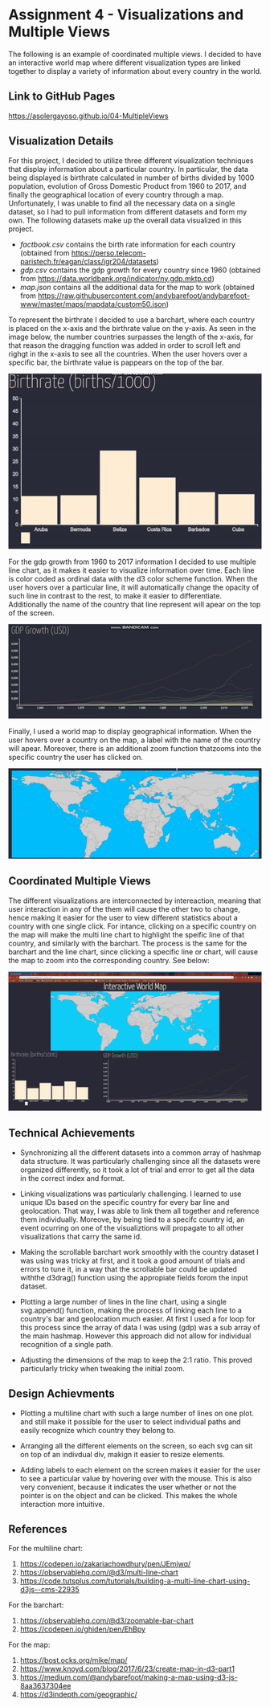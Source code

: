 Assignment 4 - Visualizations and Multiple Views  
===

The following is an example of coordinated multiple views. I decided to have an interactive world map where different visualization types are linked together to display a variety of information about every country in the world.

Link to GitHub Pages
---
https://asolergayoso.github.io/04-MultipleViews


Visualization Details
--

For this project, I decided to utilize three different visualization techniques that display information about a particular country. In particular, the data being displayed is birthrate calculated in number of births divided by 1000 population, evolution of Gross Domestic Product from 1960 to 2017, and finally the geographical location of every country through a map. Unfortunately, I was unable to find all the necessary data on a single dataset, so I had to pull information from different datasets and form my own. The following datasets make up the overall data visualized in this project. 
- *factbook.csv* contains the birth rate information for each country (obtained from https://perso.telecom-paristech.fr/eagan/class/igr204/datasets)
- *gdp.csv* contains the gdp growth for every country since 1960 (obtained from https://data.worldbank.org/indicator/ny.gdp.mktp.cd)
- *map.json* contains all the additional data for the map to work (obtained from https://raw.githubusercontent.com/andybarefoot/andybarefoot-www/master/maps/mapdata/custom50.json)

To represent the birthrate I decided to use a barchart, where each country is placed on the x-axis and the birthrate value on the y-axis. As seen in the image below, the number countries surpasses the length of the x-axis, for that reason the dragging function was added in order to scroll left and righgt in the x-axis to see all the countries. When the user hovers over a specific bar, the birthrate value is pappears on the top of the bar. 

![Watch Video](https://github.com/asolergayoso/04-MultipleViews/blob/master/img/barchart.gif)

For the gdp growth from 1960 to 2017 information I decided to use multiple line chart, as it makes it easier to visualize information over time. Each line is color coded as ordinal data with the d3 color scheme function. When the user hovers over a particular line, it will automatically change the opacity of such line in contrast to the rest, to make it easier to differentiate. Additionally the name of the country that line represent will apear on the top of the screen.

![Watch Video](https://github.com/asolergayoso/04-MultipleViews/blob/master/img/linechart.gif)

Finally, I used a world map to display geographical information. When the user hovers over a country on the map, a label with the name of the country will apear. Moreover, there is an additional zoom function thatzooms into the specific country the user has clicked on. 

![Watch Video](https://github.com/asolergayoso/04-MultipleViews/blob/master/img/map.gif)


Coordinated Multiple Views
--
The different visualizations are interconnected by intereaction, meaning that user interaction in any of the them will cause the other two to change, hence making it easier for the user to view different statistics about a country with one single click. For intance, clicking on a specific country on the map will make the multi line chart to highlight the speific line of that country, and similarly with the barchart. The process is the same for the barchart and the line chart, since clicking a specific line or chart, will cause the map to zoom into the corresponding country. See below:

![Watch Video](https://github.com/asolergayoso/04-MultipleViews/blob/master/img/interactive_map.gif)


Technical Achievements
---
- Synchronizing all the different datasets into a common array of hashmap data structure. It was particularly challenging since all the datasets were organized differently, so it took a lot of trial and error to get all the data in the correct index and format. 

- Linking visualizations was particularly challenging. I learned to use unique IDs based on the specific country for every bar line and geolocation. That way, I was able to link them all together and reference them individually. Moreove, by being tied to a specifc country id, an event ocurring on one of the visualiztions will propagate to all other visualizations that carry the same id.

- Making the scrollable barchart work smoothly with the country dataset I was using was tricky at first, and it took a good amount of trials and errors to tune it, in a way that the scrollable bar could be updated withthe d3drag() function using the appropiate fields forom the input dataset.

- Plotting a large number of lines in the line chart, using a single svg.append() function, making the process of linking each line to a country's bar and geolocation much easier. At first I used a for loop for this process since the array of data I was using (gdp) was a sub array of the main hashmap. However this approach did not allow for individual recognition of a single path. 

- Adjusting the dimensions of the map to keep the 2:1 ratio. This proved particularly tricky when tweaking the initial zoom.

Design Achievments
---

- Plotting a multiline chart with such a large number of lines on one plot. and still make it possible for the user to select individual paths and easily recognize which country they belong to.  

- Arranging all the different elements on the screen, so each svg can sit on top of an indivdual div, makign it easier to resize elements. 

- Adding labels to each element on the screen makes it easier for the user to see a particular value by hovering over with the mouse. This is also very convenient, because it indicates the user whether or not the pointer is on the object and can be clicked. This makes the whole interaction more intuitive.

References
---
For the multiline chart:
1. https://codepen.io/zakariachowdhury/pen/JEmjwq/
2. https://observablehq.com/@d3/multi-line-chart
3. https://code.tutsplus.com/tutorials/building-a-multi-line-chart-using-d3js--cms-22935

For the barchart:
1. https://observablehq.com/@d3/zoomable-bar-chart
2. https://codepen.io/ghiden/pen/EhBpy

For the map:
1. https://bost.ocks.org/mike/map/
2. https://www.knoyd.com/blog/2017/6/23/create-map-in-d3-part1
3. https://medium.com/@andybarefoot/making-a-map-using-d3-js-8aa3637304ee
4. https://d3indepth.com/geographic/








